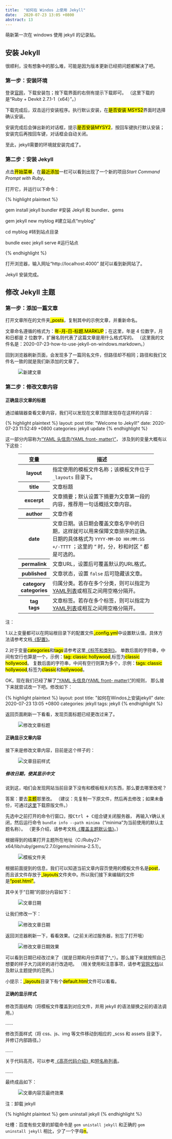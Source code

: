 ```yaml
---
title:  "如何在 Windos 上使用 Jekyll"  
date:   2020-07-23 13:05 +0800
abstract: 13
---
```


萌新第一次在 windows 使用 jekyll 的记录贴。

## 安装 Jekyll

很顺利，没有想象中的那么难，可能是因为版本更新已经把问题都解决了吧。

### 第一步：安装环境

登录[官网](https://rubyinstaller.org/downloads/)，下载安装包；按下载界面的右侧有提示下载即可。
（这里下载的是“Ruby + Devkit 2.7.1-1（x64）”。）

下载完成后，双击运行安装程序。执行默认安装，在<mark>是否安装 MSYS2</mark>界面时选择确认安装。

安装完成后会弹出新的对话框，提示<mark>是否安装MYSY2</mark>，按回车键执行默认安装；安装完后再按回车键，对话框会自动关闭。

至此，jekyll需要的环境就安装完成了。

### 第二步：安装 Jekyll

点击<mark>开始菜单</mark>，在<mark>最近添加</mark>一栏可以看到出现了一个新的项目<i>Start Command Prompt with Ruby</i>。

打开它，并运行以下命令：

{% highlight plaintext %}

gem install jekyll bundler  #安装 Jekyll 和 bundler、gems

gem jekyll new myblog   #建立站点“myblog”
    
cd myblog   #转到站点目录
    
bundle exec jekyll serve    #运行站点

{% endhighlight %}

打开浏览器，输入网址“http://localhost:4000” 就可以看到新网站了。

Jekyll 安装完成。

## 修改 Jekyll 主题

### 第一步：添加一篇文章

打开文章所在的文件夹<mark>_posts</mark>，复制其中的示例文章，并重新命名。

文章命名遵循的格式为：<mark>年-月-日-标题.MARKUP</mark>；在这里，年是 4 位数字，月和日都是 2 位数字，扩展名则代表了这篇文章是用什么格式写的。
（这里我的文件名是：2020-07-23-how-to-use-jekyll-on-windows.markdown。）

回到浏览器刷新页面，会发现多了一篇同名文件，但路径却不相同；路径和我们文件名一致的就是我们新添加的文章了。

<figure class="post-content-img row justify-content-center">
    <div class="col-12 col-lg-8">
        <img class="w-100" src="/assets/post/2020-07-23-how-to-use-jekyll-on-windows/add_post.PNG" alt="新建文章">
    </div>
</figure>

### 第二步：修改文章内容

#### 正确显示文章的标题

通过编辑器查看文章内容，我们可以发现在文章顶部发现存在这样的内容：

{% highlight plaintext %}
layout: post
title:  "Welcome to Jekyll!"
date:   2020-07-23 11:52:49 +0800
categories: jekyll update
{% endhighlight %}

这一部分内容称为[“YAML 头信息(YAML front- matter)”](http://jekyllcn.com/docs/frontmatter/)，
涉及到的变量大概有以下这些：

<figure class="post-content-table">
    <table class="table">
        <thead>
            <tr>
                <th>变量</th>
                <th>描述</th>
            </tr>
        </thead>
        <tbody>
            <tr>
                <th>layout</th>
                <td>指定使用的模板文件名称；该模板文件位于 <code>_layouts</code> 目录下。</td>
            </tr>
            <tr>
                <th>title</th>
                <td>文章标题</td>
            </tr>
            <tr>
                <th>excerpt</th>
                <td>文章摘要；默认设置下摘要为文章第一段的内容，推荐用一句话概括文章内容。</td>
            </tr>
            <tr>
                <th>author</th>
                <td>文章作者</td>
            </tr>
            <tr>
                <th>date</th>
                <td>文章日期。该日期会覆盖文章名字中的日期，这样就可以用来保障文章排序的正确。<br>日期的具体格式为 <code>YYYY-MM-DD HH:MM:SS +/-TTTT</code> ；这里的 “ 时，分，秒和时区 ” 都是可选的。</td>
            </tr>
            <tr>
                <th>permalink</th>
                <td>文章URL，设置后可覆盖默认的URL格式。</td>
            </tr>
            <tr>
                <th>published</th>
                <td>文章状态，设置 <code>false</code> 后可隐藏该文章。</td>
            </tr>
            <tr>
                <th>category <br/> categories</th>
                <td>归属分类。若存在多个分类，则可以指定为<a href="https://en.wikipedia.org/wiki/YAML#Basic_components">YAML列表</a>或相互之间用空格分隔开。</td>
            </tr>
            <tr>
                <th>tag <br/> tags</th>
                <td>文章标签。若存在多个标签，则可以指定为<a href="https://en.wikipedia.org/wiki/YAML#Basic_components">YAML列表</a>或相互之间用空格分隔开。</td>
            </tr>
        </tbody>
    </table>
</figure>

注：

1.以上变量都可以在网站根目录下的配置文件<mark>_config.yml</mark>中设置默认值，具体方法请参考文档[《配置》](http://jekyllcn.com/docs/configuration/#front-matter-defaults)。

2.对于变量<mark>categories</mark>和<mark>tags</mark>请参考这里[《标签和类别》](https://jekyllrb.com/docs/posts/#tags)。
单数后面的字符串，中间有空行也算是一个，示例：<mark>tag: classic hollywood</mark>,标签为<mark>classic hollywood</mark>。
复数后面的字符串，中间有空行则算为多个，示例：<mark>tags: classic hollywood</mark>,标签为<mark>classic</mark>和<mark>hollywood</mark>。

OK，现在我们已经了解了[“YAML 头信息(YAML front- matter)”](http://jekyllcn.com/docs/frontmatter/)的规则，
那么接下来就尝试改一下吧。修改如下：

{% highlight plaintext %}
layout: post
title:  "如何在Windos上安装jekyll"
date:   2020-07-23 13:05 +0800
categories: jekyll
tags:   jekyll
{% endhighlight %}

返回页面刷新一下看看，发现页面标题已经更改过来了。

<figure class="post-content-img row justify-content-center">
    <div class="col-12 col-lg-8">
        <img class="w-100" src="/assets/post/2020-07-23-how-to-use-jekyll-on-windows/revise_post_title.PNG" alt="修改文章标题">
    </div>
</figure>

#### 正确显示文章内容

接下来是修改文章内容，目前是这个样子的：

<figure class="post-content-img row justify-content-center">
    <div class="col-12 col-lg-8">
        <img class="w-100" src="/assets/post/2020-07-23-how-to-use-jekyll-on-windows/post.PNG" alt="文章目前样式">
    </div>
</figure>

##### 修改日期，使其显示中文

说到这，咱们会发现网站当前目录下没有和模板相关的东西，那么要去哪里改呢？

答案：要去<mark>主题</mark>那里改。
（建议：先复制一下原文件，然后再去修改；如果未备份，可通过[这里](https://github.com/jekyll/minima)下载原版文件。）

先选中之前打开的命令行窗口，按<kbd><kbd>Ctrl</kbd> + <kbd>C</kbd></kbd>组合键关闭服务器，
再输入<kbd>Y</kbd>确认关闭，然后运行命令 `bundle info --path minima`（“minima”为当前使用的默认主题名称）。
（更多介绍，请参考文档[《覆盖主题默认值》](https://jekyllrb.com/docs/themes/#overriding-theme-defaults)。）

根据得到的结果打开主题所在地址（C:/Ruby27-x64/lib/ruby/gems/2.7.0/gems/minima-2.5.1）。

<figure class="post-content-img row justify-content-center">
    <div class="col-12 col-lg-12">
        <img class="w-100" src="/assets/post/2020-07-23-how-to-use-jekyll-on-windows/layouts.PNG" alt="模板文件夹">
    </div>
</figure>

根据前面提到的信息，我们可以知道当前文章内容页使用的模板文件名是<mark>post</mark>，而且该文件存放于<mark>_layouts</mark>文件夹中。所以我们接下来编辑的文件是<mark>“post.html”</mark>。

其中关于“日期”的部分内容如下：

<figure class="post-content-img row justify-content-center">
    <div class="col-12 col-lg-12">
        <img class="w-100" src="/assets/post/2020-07-23-how-to-use-jekyll-on-windows/post_date.PNG" alt="文章日期">
    </div>
</figure>

让我们修改一下：

<figure class="post-content-img row justify-content-center">
    <div class="col-12 col-lg-12">
        <img class="w-100" src="/assets/post/2020-07-23-how-to-use-jekyll-on-windows/revise_post_date.PNG" alt="修改文章日期">
    </div>
</figure>

返回浏览器刷新一下，看看效果。（之前关闭过服务器，别忘了打开哦）

<figure class="post-content-img row justify-content-center">
    <div class="col-12 col-lg-10">
        <img class="w-100" src="/assets/post/2020-07-23-how-to-use-jekyll-on-windows/post_date_new.PNG" alt="修改文章日期效果">
    </div>
</figure>

可以看到日期已经改过来了（就是日期和月份弄错了^_^）。那么接下来就按照自己想要的样子大刀阔斧的进行改造吧。
（相关使用和注意事项，请参考[官网文档](https://jekyllrb.com/docs/)以及默认主题提供的范例。）

小提示：<mark>_layouts</mark>目录下有个<mark>default.html</mark>文件可以看看。

#### 正确的显示样式

修改页面结构（将模板文件覆盖到对应文件，并用 jekyll 的语法替换之前的语法调用。）

……

修改页面样式（将 css、js、img 等文件移动到相应的 _scss 和 assets 目录下，并修订内部路径。）

……

关于代码高亮，可以参考[《高亮代码介绍》](https://jekyllrb.com/docs/liquid/tags/)和[短名称列表](https://github.com/rouge-ruby/rouge/wiki/List-of-supported-languages-and-lexers)。

……

最终成品如下：

<figure class="post-content-img row justify-content-center">
    <div class="col-12 col-lg-12">
        <img class="w-100" src="/assets/post/2020-07-23-how-to-use-jekyll-on-windows/post_new.PNG" alt="文章内容页最终效果">
    </div>
</figure>

注：卸载 jekyll 

{% highlight plaintext %}
gem uninstall jekyll
{% endhighlight %}

吐槽：百度有些文章的卸载命令是 `gem unistall jekyll` 和正确的 `gem uninstall jekyll` 相比，少了一个字母<mark>n</mark>。